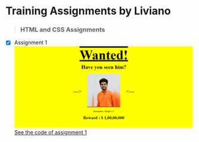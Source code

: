 # Training Assignments by Liviano

> ### HTML and CSS Assignments

<!-- Adding README.md -->

- [x] Assignment 1
      ![img](https://github.com/MaheshB77/Training_Assignments/blob/master/html_css_assignments/assignment_1/output.png)
      [See the code of assignment 1](https://github.com/MaheshB77/Training_Assignments/blob/master/html_css_assignments/assignment_1/HTML_Assignment.html)
